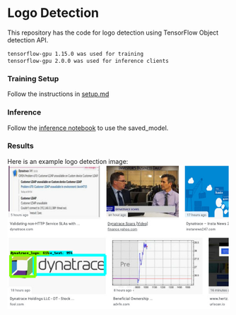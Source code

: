 # Logo Detection
This repository has the code for logo detection using TensorFlow Object detection API.

```
tensorflow-gpu 1.15.0 was used for training
tensorflow-gpu 2.0.0 was used for inference clients
```
### Training Setup
Follow the instructions in [setup.md](setup.md)

### Inference
Follow the [inference notebook](workspace/my_project/inference.ipynb) to use the saved_model.

### Results
Here is an example logo detection image:
![Logo detection](logo_detection.png)



